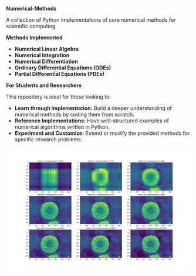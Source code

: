 **Numerical-Methods**

A collection of Python implementations of core numerical methods for scientific computing. 

**Methods Implemented**

* **Numerical Linear Algebra**
* **Numerical Integration**
* **Numerical Differentiation**
* **Ordinary Differential Equations (ODEs)**
* **Partial Differential Equations (PDEs)**

**For Students and Researchers**

This repository is ideal for those looking to:

* **Learn through implementation:**  Build a  deeper understanding of numerical methods by coding them from scratch.
* **Reference Implementations:** Have well-structured examples of numerical algorithms written in Python.
* **Experiment and Customize:** Extend or modify the provided methods for specific research problems.

![Example](./example.png)
